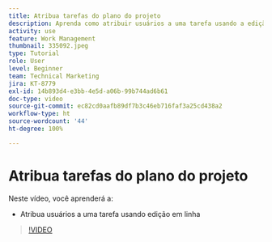 ```yaml
---
title: Atribua tarefas do plano do projeto
description: Aprenda como atribuir usuários a uma tarefa usando a edição em linha num projeto do  [!DNL  Workfront] .
activity: use
feature: Work Management
thumbnail: 335092.jpeg
type: Tutorial
role: User
level: Beginner
team: Technical Marketing
jira: KT-8779
exl-id: 14b893d4-e3bb-4e5d-a06b-99b744ad6b61
doc-type: video
source-git-commit: ec82cd0aafb89df7b3c46eb716faf3a25cd438a2
workflow-type: ht
source-wordcount: '44'
ht-degree: 100%

---
```


# Atribua tarefas do plano do projeto

Neste vídeo, você aprenderá a:

* Atribua usuários a uma tarefa usando edição em linha

>[!VIDEO](https://video.tv.adobe.com/v/335092/?quality=12&learn=on)

<!---
learn more urls:
Notifications: Information about work assigned to me
Assign tasks
Personal time overview
Make smart assignments
Modify multiple user assignments in a task list
--->
